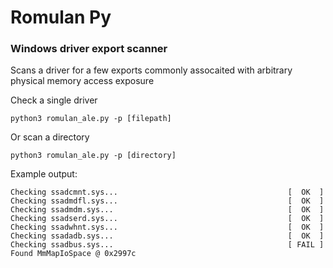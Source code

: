 # Romulan Py

### Windows driver export scanner

Scans a driver for a few exports commonly assocaited with arbitrary physical memory access exposure

Check a single driver

	python3 romulan_ale.py -p [filepath]
	
Or scan a directory

	python3 romulan_ale.py -p [directory]


Example output:
~~~text
Checking ssadcmnt.sys...                                      [  OK  ]
Checking ssadmdfl.sys...                                      [  OK  ]
Checking ssadmdm.sys...                                       [  OK  ]
Checking ssadserd.sys...                                      [  OK  ]
Checking ssadwhnt.sys...                                      [  OK  ]
Checking ssadadb.sys...                                       [  OK  ]
Checking ssadbus.sys...                                       [ FAIL ]
Found MmMapIoSpace @ 0x2997c                                             
~~~
